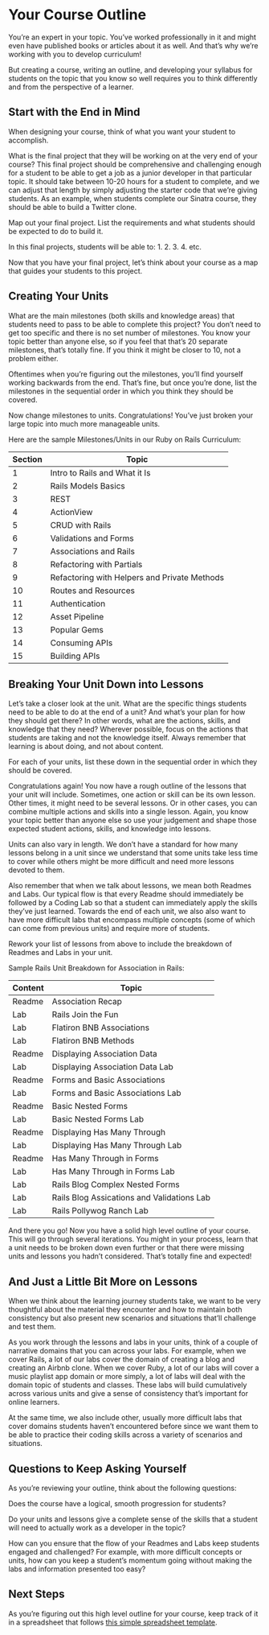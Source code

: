 # Your Course Outline 

You’re an expert in your topic. You’ve worked professionally in it and might even have published books or articles about it as well. And that’s why we’re working with you to develop curriculum!

But creating a course, writing an outline, and developing your syllabus for students on the topic that you know so well requires you to think differently and from the perspective of a learner. 

## Start with the End in Mind
When designing your course, think of what you want your student to accomplish. 

What is the final project that they will be working on at the very end of your course? This final project should be comprehensive and challenging enough for a student to be able to get a job as a junior developer in that particular topic. It should take between 10-20 hours for a student to complete, and we can adjust that length by simply adjusting the starter code that we’re giving students. As an example, when students complete our Sinatra course, they should be able to build a Twitter clone. 

Map out your final project. List the requirements and what students should be expected to do to build it. 

In this final projects, students will be able to:
1.
2.
3.
4.
etc.

Now that you have your final project, let’s think about your course as a map that guides your students to this project. 

## Creating Your Units
What are the main milestones (both skills and knowledge areas) that students need to pass to be able to complete this project? You don’t need to get too specific and there is no set number of milestones. You know your topic better than anyone else, so if you feel that that’s 20 separate milestones, that’s totally fine. If you think it might be closer to 10, not a problem either. 

Oftentimes when you’re figuring out the milestones, you’ll find yourself working backwards from the end. That’s fine, but once you’re done, list the milestones in the sequential order in which you think they should be covered. 

Now change milestones to units. Congratulations! You’ve just broken your large topic into much more manageable units.

Here are the sample Milestones/Units in our Ruby on Rails Curriculum:

Section    | Topic
-----------|-------------------------------------------
1          | Intro to Rails and What it Is
2          | Rails Models Basics
3          | REST
4          | ActionView
5          | CRUD with Rails
6          | Validations and Forms
7          | Associations and Rails
8          | Refactoring with Partials
9          | Refactoring with Helpers and Private Methods
10         | Routes and Resources
11         | Authentication
12         | Asset Pipeline
13         | Popular Gems
14         | Consuming APIs
15         | Building APIs





## Breaking Your Unit Down into Lessons
Let’s take a closer look at the unit. What are the specific things  students need to be able to do at the end of a unit? And what’s your plan for how they should get there? In other words, what are the actions, skills, and knowledge that they need? Wherever possible, focus on the actions that students are taking and not the knowledge itself. Always remember that learning is about doing, and not about content.

For each of your units, list these down in the sequential order in which they should be covered. 

Congratulations again! You now have a rough outline of the lessons that your unit will include. Sometimes, one action or skill can be its own lesson. Other times, it might need to be several lessons. Or in other cases, you can combine multiple actions and skills into a single lesson. Again, you know your topic better than anyone else so use your judgement and shape those expected student actions, skills, and knowledge into lessons.  

Units can also vary in length. We don’t have a standard for how many lessons belong in a unit since we understand that some units take less time to cover while others might be more difficult and need more lessons devoted to them. 

Also remember that when we talk about lessons, we mean both Readmes and Labs. Our typical flow is that every Readme should immediately be followed by a Coding Lab so that a student can immediately apply the skills they’ve just learned. Towards the end of each unit, we also also want to have more difficult labs that encompass multiple concepts (some of which can come from previous units) and require more of students.

Rework your list of lessons from above to include the breakdown of Readmes and Labs in your unit.

Sample Rails Unit Breakdown for Association in Rails:


Content    | Topic
-----------|-------------------------------------------
Readme     | Association Recap
Lab        | Rails Join the Fun
Lab        | Flatiron BNB Associations
Lab        | Flatiron BNB Methods
Readme     | Displaying Association Data
Lab        | Displaying Association Data Lab
Readme     | Forms and Basic Associations
Lab        | Forms and Basic Associations Lab
Readme     | Basic Nested Forms
Lab        | Basic Nested Forms Lab
Readme     | Displaying Has Many Through
Lab        | Displaying Has Many Through Lab
Readme     | Has Many Through in Forms
Lab        | Has Many Through in Forms Lab
Lab        | Rails Blog Complex Nested Forms
Lab        | Rails Blog Assications and Validations Lab
Lab        | Rails Pollywog Ranch Lab



And there you go! Now you have a solid high level outline of your course. This will go through several iterations. You might in your process, learn that a unit needs to be broken down even further or that there were missing units and lessons you hadn’t considered. That’s totally fine and expected!

## And Just a Little Bit More on Lessons
When we think about the learning journey students take, we want to be very thoughtful about the material they encounter and how to maintain both consistency but also present new scenarios and situations that’ll challenge and test them. 

As you work through the lessons and labs in your units, think of a couple of narrative domains that you can across your labs. For example, when we cover Rails, a lot of our labs cover the domain of creating a blog and creating an Airbnb clone.  When we cover Ruby, a lot of our labs will cover a music playlist app domain or more simply, a lot of labs will deal with the domain topic of students and classes.  These  labs will build cumulatively across  various units and give a sense of consistency that’s important for online learners.

At the same time, we also include other, usually more difficult labs that cover domains students haven’t encountered before since we want them to be able to practice their coding skills across a variety of scenarios and situations. 

## Questions to Keep Asking Yourself
As you’re reviewing your outline, think about the following questions:


Does the course have a logical, smooth progression for students?

Do your units and lessons give a complete sense of the skills that a student will need to actually work as a developer in the topic?

How can you ensure that the flow of your Readmes and Labs keep students engaged and challenged? For example, with more difficult concepts or units, how can you keep a student’s momentum going without making the labs and information presented too easy? 

## Next Steps
As you’re figuring out this high level outline for your course, keep track of it in a spreadsheet that follows [this simple spreadsheet template](https://docs.google.com/spreadsheets/d/1k3KrNUMzR_5ewfi2HStrxxnJ3hBryxn8gJKMdIh8lrM/edit#gid=0&vpid=A1). 
